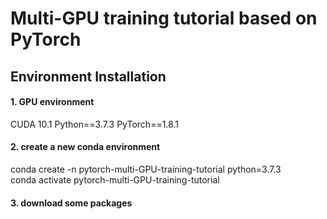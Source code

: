 # Multi-GPU training tutorial based on PyTorch

## Environment Installation

#### 1. GPU environment
CUDA 10.1
Python==3.7.3
PyTorch==1.8.1


#### 2. create a new conda environment
conda create -n pytorch-multi-GPU-training-tutorial python=3.7.3\
conda activate pytorch-multi-GPU-training-tutorial

#### 3. download some packages


